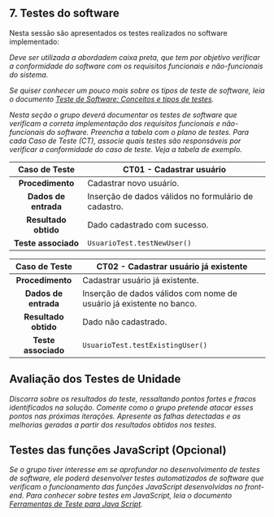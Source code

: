 ## 7. Testes do software

Nesta sessão são apresentados os testes realizados no software implementado:

_Deve ser utilizada a abordadem caixa preta, que tem por objetivo verificar a conformidade do software com os requisitos funcionais e não-funcionais do sistema._

_Se quiser conhecer um pouco mais sobre os tipos de teste de software, leia o documento [Teste de Software: Conceitos e tipos de testes](https://blog.onedaytesting.com.br/teste-de-software/)._

_Nesta seção o grupo deverá documentar os testes de software que verificam a correta implementação dos requisitos funcionais e não-funcionais do software. Preencha a tabela com o plano de testes. Para cada Caso de Teste (CT), associe quais testes são responsáveis por verificar a conformidade do caso de teste. Veja a tabela de exemplo._


**Caso de Teste** | **CT01 - Cadastrar usuário**
 :--------------: | ------------
**Procedimento**  | Cadastrar novo usuário. |
**Dados de entrada** | Inserção de dados válidos no formulário de cadastro. |
**Resultado obtido** | Dado cadastrado com sucesso. |
**Teste associado** | `UsuarioTest.testNewUser()` |

**Caso de Teste** | **CT02 - Cadastrar usuário já existente**
 :--------------: | ------------
**Procedimento**  | Cadastrar usuário já existente.
**Dados de entrada** | Inserção de dados válidos com nome de usuário já existente no banco.
**Resultado obtido** | Dado não cadastrado.
**Teste associado** | `UsuarioTest.testExistingUser()` |


## Avaliação dos Testes de Unidade

_Discorra sobre os resultados do teste, ressaltando pontos fortes e fracos identificados na solução. Comente como o grupo pretende atacar esses pontos nas próximas iterações. Apresente as falhas detectadas e as melhorias geradas a partir dos resultados obtidos nos testes._

## Testes das funções JavaScript (Opcional)

_Se o grupo tiver interesse em se aprofundar no desenvolvimento de testes de software, ele poderá desenvolver testes automatizados de software que verificam o funcionamento das funções JavaScript desenvolvidas no front-end. Para conhecer sobre testes em JavaScript, leia o documento  [Ferramentas de Teste para Java Script](https://geekflare.com/javascript-unit-testing/)._

